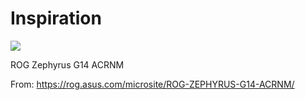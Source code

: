 # Inspiration

![](https://db-feed.s3.amazonaws.com/legacy/rpg-1600447834.png)

ROG Zephyrus G14 ACRNM

From: https://rog.asus.com/microsite/ROG-ZEPHYRUS-G14-ACRNM/